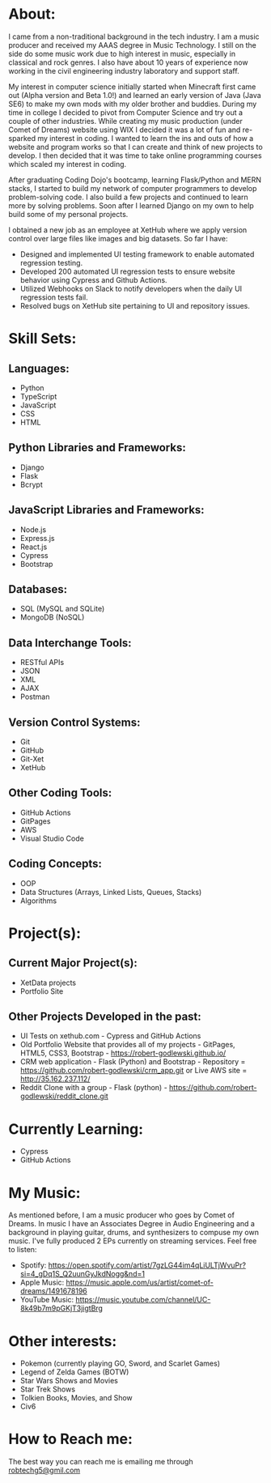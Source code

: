 # About:

I came from a non-traditional background in the tech industry. I am a music producer and received my AAAS degree in Music Technology. I still on the side do some music work due to high interest in music, especially in classical and rock genres. I also have about 10 years of experience now working in the civil engineering industry laboratory and support staff. 

My interest in computer science initially started when Minecraft first came out (Alpha version and Beta 1.0!) and learned an early version of Java (Java SE6) to make my own mods with my older brother and buddies. During my time in college I decided to pivot from Computer Science and try out a couple of other industries. While creating my music production (under Comet of Dreams) website using WIX I decided it was a lot of fun and re-sparked my interest in coding. I wanted to learn the ins and outs of how a website and program works so that I can create and think of new projects to develop. I then decided that it was time to take online programming courses which scaled my interest in coding.

After graduating Coding Dojo's bootcamp, learning Flask/Python and MERN stacks, I started to build my network of computer programmers to develop problem-solving code. I also build a few projects and continued to learn more by solving problems.  Soon after I learned Django on my own to help build some of my personal projects.

I obtained a new job as an employee at XetHub where we apply version control over large files like images and big datasets.  So far I have:
* Designed and implemented UI testing framework to enable automated regression testing.
* Developed 200 automated UI regression tests to ensure website behavior using Cypress and Github Actions.
* Utilized Webhooks on Slack to notify developers when the daily UI regression tests fail.
* Resolved bugs on XetHub site pertaining to UI and repository issues.

# Skill Sets:
## Languages:
* Python
* TypeScript
* JavaScript
* CSS
* HTML

## Python Libraries and Frameworks:
* Django
* Flask
* Bcrypt

## JavaScript Libraries and Frameworks:
* Node.js
* Express.js
* React.js
* Cypress
* Bootstrap

## Databases:
* SQL (MySQL and SQLite)
* MongoDB (NoSQL)

## Data Interchange Tools:
* RESTful APIs
* JSON
* XML
* AJAX
* Postman

## Version Control Systems:
* Git
* GitHub
* Git-Xet
* XetHub

## Other Coding Tools:
* GitHub Actions
* GitPages
* AWS
* Visual Studio Code

## Coding Concepts:
* OOP
* Data Structures (Arrays, Linked Lists, Queues, Stacks)
* Algorithms

# Project(s):
## Current Major Project(s):
* XetData projects
* Portfolio Site

## Other Projects Developed in the past:
* UI Tests on xethub.com - Cypress and GitHub Actions
* Old Portfolio Website that provides all of my projects - GitPages, HTML5, CSS3, Bootstrap - https://robert-godlewski.github.io/
* CRM web application - Flask (Python) and Bootstrap - Repository = https://github.com/robert-godlewski/crm_app.git or Live AWS site = http://35.162.237.112/
* Reddit Clone with a group - Flask (python) - https://github.com/robert-godlewski/reddit_clone.git

# Currently Learning:
* Cypress
* GitHub Actions

# My Music:
As mentioned before, I am a music producer who goes by Comet of Dreams.  In music I have an Associates Degree in Audio Engineering and a background in playing guitar, drums, and synthesizers to compuse my own music.  I've fully produced 2 EPs currently on streaming services.  Feel free to listen:
* Spotify: https://open.spotify.com/artist/7gzLG44im4qLiULTjWvuPr?si=4_gDq1S_Q2uunGyJkdNogg&nd=1
* Apple Music: https://music.apple.com/us/artist/comet-of-dreams/1491678196
* YouTube Music: https://music.youtube.com/channel/UC-8k49b7m9pGKjT3jigtBrg

# Other interests:
* Pokemon (currently playing GO, Sword, and Scarlet Games)
* Legend of Zelda Games (BOTW)
* Star Wars Shows and Movies
* Star Trek Shows
* Tolkien Books, Movies, and Show
* Civ6

# How to Reach me:
The best way you can reach me is emailing me through robtechg5@gmil.com
